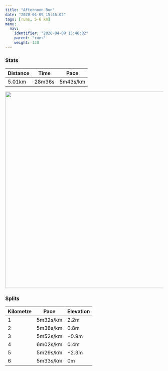 ```yaml
---
title: "Afternoon Run"
date: "2020-04-09 15:46:02"
tags: [runs, 5-6 km]
menu:
  nav:
    identifier: "2020-04-09 15:46:02"
    parent: "runs"
    weight: 130
---
```


### Stats

| Distance | Time | Pace |
|----------|------|------|
|5.01km|28m36s|5m43s/km|

<img src='https://maps.googleapis.com/maps/api/staticmap?maptype=terrain&path=enc:mkjeIpdyLBCEIK?MEI[BI?_@H_@Jw@HOb@SnAqAf@aAf@w@d@_ACIUa@Sq@Ym@L]HCD@LPnA`DZ~@PXBBFCXYr@kABY?}@G{@Kg@_@s@c@k@SOYIIAO@OJKPYlAIn@J\Th@`@p@^|@Nf@^ZH?BCHSp@gA@UA_@@cAQeAGOs@eAa@]_@CYJKLQ~@Ut@DZ`@`A~@fBTz@DDF?PSZi@b@mA@MAe@Q}AKUq@}@aAu@I?KDQTc@dC?LdBjDRd@J^BBH@z@{AJQ@G@WIkBMk@KWYg@MMu@a@IAI@MDMLOl@MRO`@CZ@Hr@bBZj@j@xAFFZAXc@`@w@Fa@Am@KkAOo@KWi@q@g@YUEWHQTKVKn@K\AP@TFRx@~Ab@`ATp@BBJIVAt@qABMBc@Cq@Gk@Ou@K[]g@WUUOWIO?UJKLELa@hB?HFPf@|@`@~@f@fBH@NIP?v@aBDYGmAOkAIYOWYc@SOYMMCSBWPCJG\]`ACNBPVj@`@p@`@dARv@HPFBLMNEPWd@w@BUEcAKcAKe@Wo@KOi@a@IAQIQBYTEJc@pBDRv@tAn@dBLf@BDD?FGRAR[`@}@DSCa@@m@AQM}@Uk@]e@c@]_@MM?WPKNc@rBFXrArC\jAFD^KJKXo@HIJY@Q?u@MiAGYOc@]g@_@Ye@WOAULOVSdAK\APPb@f@x@`@`AT^Pj@P@\Mh@cADi@EaAOkAMa@Yc@m@g@[QKASFSXOf@G`@MXIDK?m@|@mApA_@h@y@t@OH]bAAN`@|A`@lA@LEj@\x@`@`B&key=AIzaSyBPVQ_iynBzLujdhfLzy8Z-5zczbktE55k&size=800x800&scale=2&markers=color:yellow|label:S|53.47015,-2.26393&markers=color:green|label:F|53.46991999999998,-2.264220000000003' width='625' />

### Splits

| Kilometre | Pace | Elevation |
|------|------|-----------|
|1|5m32s/km|2.2m|
|2|5m38s/km|0.8m|
|3|5m52s/km|-0.9m|
|4|6m02s/km|0.4m|
|5|5m29s/km|-2.3m|
|6|5m33s/km|0m|
